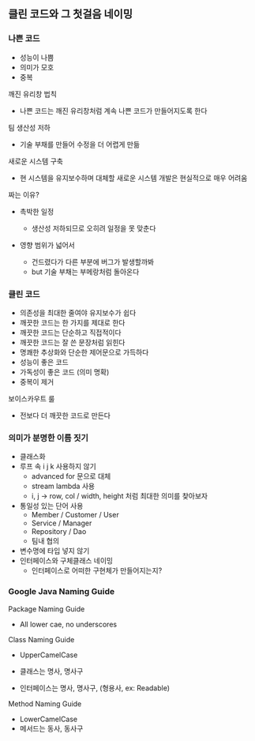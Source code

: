 ## 클린 코드와 그 첫걸음 네이밍



### 나쁜 코드

- 성능이 나쁨
- 의미가 모호
- 중복



깨진 유리창 법칙

- 나쁜 코드는 깨진 유리창처럼 계속 나쁜 코드가 만들어지도록 한다



팀 생산성 저하

- 기술 부채를 만들어 수정을 더 어렵게 만듦



새로운 시스템 구축

- 현 시스템을 유지보수하며 대체할 새로운 시스템 개발은 현실적으로 매우 어려움



짜는 이유?

- 촉박한 일정
  - 생산성 저하되므로 오히려 일정을 못 맞춘다

- 영향 범위가 넓어서
  - 건드렸다가 다른 부분에 버그가 발생할까봐
  - but 기술 부채는 부메랑처럼 돌아온다



### 클린 코드

- 의존성을 최대한 줄여야 유지보수가 쉽다
- 깨끗한 코드는 한 가지를 제대로 한다
- 깨끗한 코드는 단순하고 직접적이다
- 깨끗한 코드는 잘 쓴 문장처럼 읽힌다
- 명쾌한 추상화와 단순한 제어문으로 가득하다
- 성능이 좋은 코드
- 가독성이 좋은 코드 (의미 명확)
- 중복이 제거



보이스카우트 룰

- 전보다 더 깨끗한 코드로 만든다



### 의미가 분명한 이름 짓기

- 클래스화
- 루프 속 i j k 사용하지 않기
  - advanced for 문으로 대체
  - stream lambda 사용
  - i, j -> row, col / width, height 처럼 최대한 의미를 찾아보자
- 통일성 있는 단어 사용
  - Member / Customer / User
  - Service / Manager
  - Repository / Dao
  - 팀내 협의
- 변수명에 타입 넣지 않기
- 인터페이스와 구체클래스 네이밍
  - 인터페이스로 어떠한 구현체가 만들어지는지?



### Google Java Naming Guide

Package Naming Guide

- All lower cae, no underscores



Class Naming Guide

- UpperCamelCase

- 클래스는 명사, 명사구
- 인터페이스는 명사, 명사구, (형용사, ex: Readable)



Method Naming Guide

- LowerCamelCase
- 메서드는 동사, 동사구